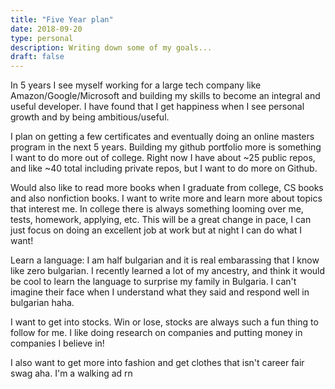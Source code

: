 ```yaml
---
title: "Five Year plan"
date: 2018-09-20
type: personal
description: Writing down some of my goals...
draft: false
---
```


In 5 years I see myself working for a large tech company like Amazon/Google/Microsoft and building my skills to become an integral and useful developer. I have found that I get happiness when I see personal growth and by being ambitious/useful.


I plan on getting a few certificates and eventually doing an online masters program in the next 5 years. Building my github portfolio more is something I want to do more out of college. Right now I have about ~25 public repos, and like ~40 total including private repos, but I want to do more on Github.


Would also like to read more books when I graduate from college, CS books and also nonfiction books. I want to write more and learn more about topics that interest me. In college there is always something looming over me, tests, homework, applying, etc. This will be a great change in pace, I can just focus on doing an excellent job at work but at night I can do what I want!


Learn a language: I am half bulgarian and it is real embarassing that I know like zero bulgarian. I recently learned a lot of my ancestry, and think it would be cool to learn the language to surprise my family in Bulgaria. I can't imagine their face when I understand what they said and respond well in bulgarian haha.


I want to get into stocks. Win or lose, stocks are always such a fun thing to follow for me. I like doing research on companies and putting money in companies I believe in!


I also want to get more into fashion and get clothes that isn't career fair swag aha. I'm a walking ad rn
